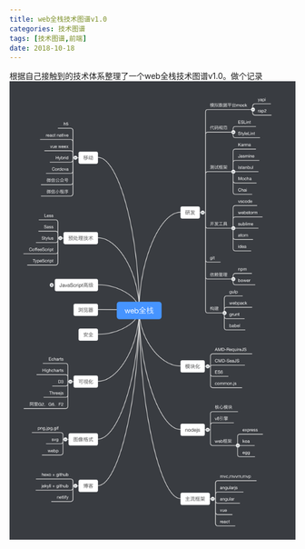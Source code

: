 ```yaml
---
title: web全栈技术图谱v1.0
categories: 技术图谱
tags: [技术图谱,前端]
date: 2018-10-18
---
```

根据自己接触到的技术体系整理了一个web全栈技术图谱v1.0。做个记录
![](/images/web全栈技术图谱v1.0.png)
